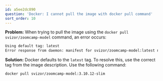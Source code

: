 ```yaml
---
id: a5ee2dc890
question: 'Docker: I cannot pull the image with docker pull command'
sort_order: 10
---
```


**Problem:** When trying to pull the image using the `docker pull svizor/zoomcamp-model` command, an error occurs:

```bash
Using default tag: latest
Error response from daemon: manifest for svizor/zoomcamp-model:latest not found: manifest unknown: manifest unknown
```

**Solution:** Docker defaults to the `latest` tag. To resolve this, use the correct tag from the image description. Use the following command:

```bash
docker pull svizor/zoomcamp-model:3.10.12-slim
```